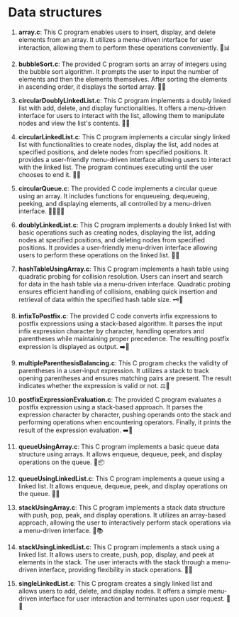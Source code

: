 <h1>Data structures</h1>

1. **array.c**: This C program enables users to insert, display, and delete elements from an array. It utilizes a menu-driven interface for user interaction, allowing them to perform these operations conveniently. 💪📊

2. **bubbleSort.c**: The provided C program sorts an array of integers using the bubble sort algorithm. It prompts the user to input the number of elements and then the elements themselves. After sorting the elements in ascending order, it displays the sorted array. 🛁🔄

3. **circularDoublyLinkedList.c**: This C program implements a doubly linked list with add, delete, and display functionalities. It offers a menu-driven interface for users to interact with the list, allowing them to manipulate nodes and view the list's contents. 🔄🔗

4. **circularLinkedList.c**: This C program implements a circular singly linked list with functionalities to create nodes, display the list, add nodes at specified positions, and delete nodes from specified positions. It provides a user-friendly menu-driven interface allowing users to interact with the linked list. The program continues executing until the user chooses to end it. 🔄🔗

9. **circularQueue.c**: The provided C code implements a circular queue using an array. It includes functions for enqueueing, dequeueing, peeking, and displaying elements, all controlled by a menu-driven interface. 🔄🧑‍🤝‍🧑

5. **doublyLinkedList.c**: This C program implements a doubly linked list with basic operations such as creating nodes, displaying the list, adding nodes at specified positions, and deleting nodes from specified positions. It provides a user-friendly menu-driven interface allowing users to perform these operations on the linked list. 🔗🔄

6. **hashTableUsingArray.c**: This C program implements a hash table using quadratic probing for collision resolution. Users can insert and search for data in the hash table via a menu-driven interface. Quadratic probing ensures efficient handling of collisions, enabling quick insertion and retrieval of data within the specified hash table size. 🗝️🏡

7. **infixToPostfix.c**: The provided C code converts infix expressions to postfix expressions using a stack-based algorithm. It parses the input infix expression character by character, handling operators and parentheses while maintaining proper precedence. The resulting postfix expression is displayed as output. ➡️🔄

8. **multipleParenthesisBalancing.c**: This C program checks the validity of parentheses in a user-input expression. It utilizes a stack to track opening parentheses and ensures matching pairs are present. The result indicates whether the expression is valid or not. ⚖️👥

9. **postfixExpressionEvaluation.c**: The provided C program evaluates a postfix expression using a stack-based approach. It parses the expression character by character, pushing operands onto the stack and performing operations when encountering operators. Finally, it prints the result of the expression evaluation. ➡️🔢

10. **queueUsingArray.c**: This C program implements a basic queue data structure using arrays. It allows enqueue, dequeue, peek, and display operations on the queue. 🔄📦

11. **queueUsingLinkedList.c**: This C program implements a queue using a linked list. It allows enqueue, dequeue, peek, and display operations on the queue. 🔗🔄

12. **stackUsingArray.c**: This C program implements a stack data structure with push, pop, peak, and display operations. It utilizes an array-based approach, allowing the user to interactively perform stack operations via a menu-driven interface. 🔄📚

13. **stackUsingLinkedList.c**: This C program implements a stack using a linked list. It allows users to create, push, pop, display, and peek at elements in the stack. The user interacts with the stack through a menu-driven interface, providing flexibility in stack operations. 🔗🔄

14. **singleLinkedList.c**: This C program creates a singly linked list and allows users to add, delete, and display nodes. It offers a simple menu-driven interface for user interaction and terminates upon user request. 🔗📁
